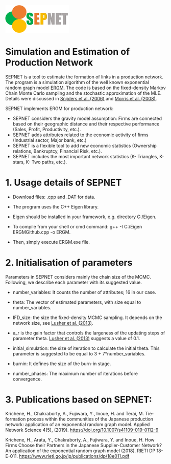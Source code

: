 <img src="images/logo.png" width = "200">

# Simulation and Estimation of Production Network

SEPNET is a tool to estimate the formation of links in a production network. The program is a simulation algorithm of the well known exponential random graph model [ERGM](https://www.sciencedirect.com/science/article/pii/S0378873306000372).
The code is based on the fixed-density Markov Chain Monte Carlo sampling and the stochastic approximation of the MLE. Details were discussed in [Snijders et al. (2006)](https://onlinelibrary.wiley.com/doi/abs/10.1111/j.1467-9531.2006.00176.x)
and [Morris et al. (2008)](https://www.ncbi.nlm.nih.gov/pmc/articles/PMC2481518/). 

SEPNET implements ERGM for production network:

* SEPNET considers the gravity model assumption: Firms are connected based on their geographic distance and their respective performance (Sales, Profit, Productivity, etc.).
* SEPNET adds attributes related to the economic activity of firms (Industrial sector, Major bank, etc.)
* SEPNET is a flexible tool to add new economic statistics (Ownership relations, Bankruptcy, Financial Risk, etc.).
* SEPNET includes the most important network statistics (K- Triangles, K- stars, K- Two paths, etc.).

# 1. Usage details of SEPNET

* Download files: .cpp and .DAT for data.

* The program uses the C++ Eigen library.

* Eigen should be installed in your framework, e.g. directory C:/Eigen.

* To compile from your shell or cmd command: g++ -I C:/Eigen ERGMGithub.cpp -o ERGM.

* Then, simply execute ERGM.exe file.

# 2. Initialisation of parameters

Parameters in SEPNET considers mainly the chain size of the MCMC. Following, we describe each parameter with its suggested value.

* number_variables: It counts the number of attributes; 16 in our case.

* theta: The vector of estimated parameters, with size equal to number_variables.

* IFD_size: the size the fixed-density MCMC sampling. It depends on the network size, see [Lusher et al. (2013)](https://www.cambridge.org/core/books/exponential-random-graph-models-for-social-networks/9296EE2B53CDEF9FE9E2E981E2FDB8A8).

* a_r is the gain factor that controls the largeness of the updating steps of parameter theta. [Lusher et al. (2013)](https://www.cambridge.org/core/books/exponential-random-graph-models-for-social-networks/9296EE2B53CDEF9FE9E2E981E2FDB8A8)
suggests a value of 0.1.

* initial_simulation: the size of iteration to calculate the initial theta. This parameter is suggested to be equal to 3 + 7*number_variables.

* burnin: It defines the size of the burn-in stage.

* number_phases: The maximum number of iterations before convergence.

# 3. Publications based on SEPNET:

Krichene, H., Chakraborty, A., Fujiwara, Y., Inoue, H. and Terai, M. Tie-formation process within the communities of the Japanese production network: application of an exponential random graph model. Applied Network Science 4(5), (2019). https://doi.org/10.1007/s41109-019-0112-9 

Krichene, H., Arata, Y., Chakraborty, A., Fujiwara, Y. and Inoue, H. How Firms Choose their Partners in the Japanese Supplier-Customer Network? An application of the exponential random graph model (2018). RIETI DP 18-E-011. https://www.rieti.go.jp/jp/publications/dp/18e011.pdf
